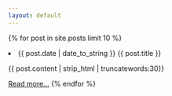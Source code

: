 ```yaml
---
layout: default
---
```


{% for post in site.posts limit 10 %}
<li>
    {{ post.date | date_to_string }}
    {{ post.title }}
</li>
<p>{{ post.content | strip_html | truncatewords:30}}</p>
<a href="{{ post.url }}">Read more...</a>
{% endfor %}
